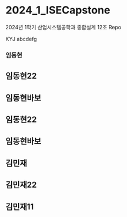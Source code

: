 # 2024_1_ISECapstone
2024년 1학기 산업시스템공학과 종합설계 12조 Repo

KYJ
abcdefg


### 임동현

## 임동현22
## 임동현바보

## 임동현22
## 임동현바보

## 김민재

## 김민재22

## 김민재11
